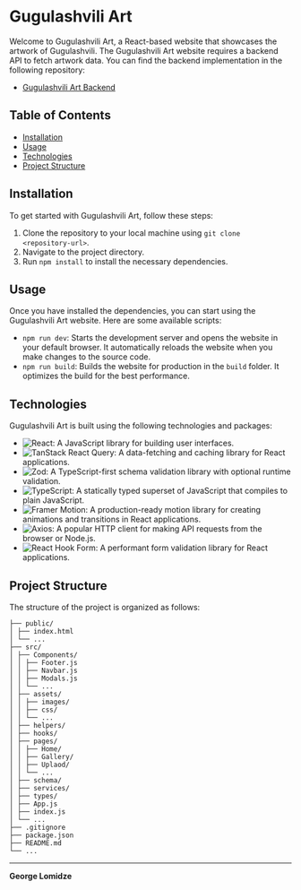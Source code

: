 # Gugulashvili Art

Welcome to Gugulashvili Art, a React-based website that showcases the artwork of Gugulashvili.
The Gugulashvili Art website requires a backend API to fetch artwork data. You can find the backend implementation in the following repository:
- [Gugulashvili Art Backend](https://github.com/geo318/server-gugulashvili-art)

## Table of Contents

- [Installation](#installation)
- [Usage](#usage)
- [Technologies](#technologies)
- [Project Structure](#project-structure)

## Installation

To get started with Gugulashvili Art, follow these steps:

1. Clone the repository to your local machine using `git clone <repository-url>`.
2. Navigate to the project directory.
3. Run `npm install` to install the necessary dependencies.

## Usage

Once you have installed the dependencies, you can start using the Gugulashvili Art website. Here are some available scripts:

- `npm run dev`: Starts the development server and opens the website in your default browser. It automatically reloads the website when you make changes to the source code.
- `npm run build`: Builds the website for production in the `build` folder. It optimizes the build for the best performance.

## Technologies

Gugulashvili Art is built using the following technologies and packages:

- ![React](https://img.shields.io/badge/-React-61DAFB?logo=react&logoColor=white): A JavaScript library for building user interfaces.
- ![TanStack React Query](https://img.shields.io/badge/-React%20Query-000000?logo=react&logoColor=white): A data-fetching and caching library for React applications.
- ![Zod](https://img.shields.io/badge/-Zod-FDE68A?logo=typescript&logoColor=black): A TypeScript-first schema validation library with optional runtime validation.
- ![TypeScript](https://img.shields.io/badge/-TypeScript-007ACC?logo=typescript&logoColor=white): A statically typed superset of JavaScript that compiles to plain JavaScript.
- ![Framer Motion](https://img.shields.io/badge/-Framer%20Motion-000000?logo=framer&logoColor=blue): A production-ready motion library for creating animations and transitions in React applications.
- ![Axios](https://img.shields.io/badge/-Axios-4E8EE9?logo=axios&logoColor=white): A popular HTTP client for making API requests from the browser or Node.js.
- ![React Hook Form](https://img.shields.io/badge/-React%20Hook%20Form-0DA57A?logo=react&logoColor=white): A performant form validation library for React applications.

## Project Structure

The structure of the project is organized as follows:

```
├── public/
│ ├── index.html
│ └── ...
├── src/
│ ├── Components/
│ │ ├── Footer.js
│ │ ├── Navbar.js
│ │ ├── Modals.js
│ │ └── ...
│ ├── assets/
│ │ ├── images/
│ │ ├── css/
│ │ └── ...
│ ├── helpers/
│ ├── hooks/
│ ├── pages/
│ │ ├── Home/
│ │ ├── Gallery/
│ │ ├── Uplaod/
│ │ └── ...
│ ├── schema/
│ ├── services/
│ ├── types/
│ ├── App.js
│ ├── index.js
│ └── ...
├── .gitignore
├── package.json
├── README.md
└── ...
```
---
**George Lomidze**
